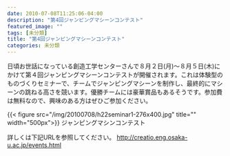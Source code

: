 ```yaml
---
date: 2010-07-08T11:25:06-04:00
description: "第4回ジャンピングマシーンコンテスト"
featured_image: ""
tags: [未分類]
title: "第4回ジャンピングマシーンコンテスト"
categories: 未分類
---
```


日頃お世話になっている創造工学センターさんで８月２日(月)〜８月５日(木)にかけて第４回ジャンピングマシーンコンテストが開催されます。これは体験型のものづくりセミナーで、チームでジャンピングマシーンを制作し、最終的にマシーンの跳ねる高さを競います。優勝チームには豪華賞品もあるそうです。参加費は無料なので、興味のある方はぜひご参加ください。

{{< figure src="/img/20100708/h22seminar1-276x400.jpg" title="" width="500px">}}
ジャンピングマシンコンテスト

詳しくは下記URLを参照してください。
http://creatio.eng.osaka-u.ac.jp/events.html
